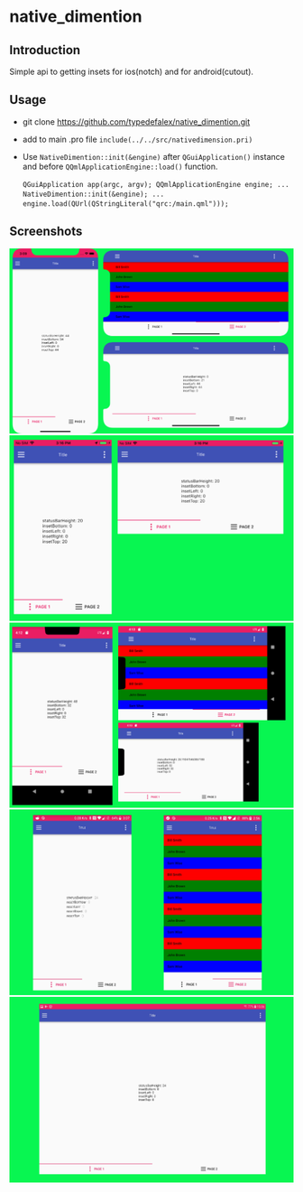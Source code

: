 # native_dimention

Introduction
------------

Simple api to getting insets for ios(notch) and for android(cutout).

Usage
---------------

- git clone https://github.com/typedefalex/native_dimention.git

- add to main .pro file 
  `include(../../src/nativedimension.pri)`
- Use `NativeDimention::init(&engine)` after `QGuiApplication()` instance and before `QQmlApplicationEngine::load()` function.
  
  `QGuiApplication app(argc, argv);
	QQmlApplicationEngine engine;
  ...
  NativeDimention::init(&engine);
  ...
	engine.load(QUrl(QStringLiteral("qrc:/main.qml")));`

Screenshots
-----------

![iPhoneXR](screenshots/iPhoneXR.png)
![iPhone5s](screenshots/iPhone5s.png)
![androidP](screenshots/androidP.png)
![androidO](screenshots/androidO.png)
![androidO_tablet](screenshots/androidO_tablet.png)


